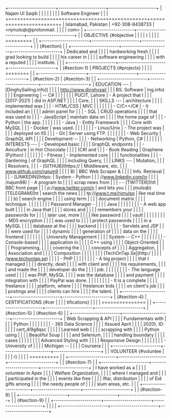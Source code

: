 +-----------------------+-----------------------+-----------------------+
| Najam Ul Saqib | | |
| | | |
| Software Engineer | | |
+=======================+=======================+=======================+
| Islamabad, Pakistan | +92-308-8438733 | <njmulsqb@protonmail. |
| | | com> |
+-----------------------+-----------------------+-----------------------+
| | OBJECTIVE {#objective | |
| | } | |
| | ========= | |
+-----------------------+-----------------------+-----------------------+
| | {#section} | |
+-----------------------+-----------------------+-----------------------+
| Dedicated and | | |
| hardworking fresh | | |
| grad looking to build | | |
| his career in | | |
| software engineering | | |
| with a reputed | | |
| institute. | | |
+-----------------------+-----------------------+-----------------------+
| {#section-1} | PROJECTS {#projects} | |
| | ======== | |
+-----------------------+-----------------------+-----------------------+
| {#section-2} | {#section-3} | |
+-----------------------+-----------------------+-----------------------+
| EDUCATION --- | [DinghySailing.info]( | |
| | http://www.dinghysail | |
| BS. Software | ing.info) | |
| Engineering | -- C\# | |
| | | |
| PUCIT, Lahore | - A project that I | |
| (2017-2021) | did in ASP.NET | |
| | Core, | |
| SKILLS --- | architecture | |
| | implemented was | |
| - HTML/CSS | MVC | |
| | | |
| - C/C++/C\# | - It included an | |
| | admin panel for | |
| - SQL | CRUD operations | |
| | that was used to | |
| - JavaScript | maintain data on | |
| | the home page of | |
| - Python | the app. | |
| | | |
| - Java | - Entity Framework | |
| | Core with MySQL | |
| - Docker | was used. | |
| | | |
| - Linux/Unix | - The project was | |
| | deployed on IIS | |
| - Git | Server using FTP. | |
| | | |
| - Web Security | GraphQL API | |
| | Development -- | |
| - Networking | Python, C\# | |
| | | |
| INTERESTS --- | - Developed basic | |
| | GraphQL endpoints | |
| - Aviculture | in Hot Chocolate | |
| | (C\#) and | |
| - Book Reading | Graphene (Python) | |
| | | |
| - Fitness | - Implemented core | |
| | functionalities | |
| - Gardening | of GraphQL | |
| | including Query, | |
| LINKS --- | Mutation, | |
| | Resolvers, | |
| - [GITHUB](https:// | Middleware, etc. | |
| www.github.com/najum9 | | |
| 8) | BBC Web Scraper & | |
| | Info. Retrieval | |
| - [LINKEDIN](https: | System - Python | |
| //www.linkedin.com/in | | |
| /najum98) | - A program to | |
| | scrap news from | |
| - - [TWITTER](htt | BBC front page | |
| p://www.twitter.com/n | and lets you | |
| jmulsqb)[TELEGRAM](ht | search the news | |
| tp://www.t.me/njmulsq | like real time | |
| b) | search engine | |
| | using term | |
| | document matrix | |
| | technique. | |
| | | |
| | Password Manager - | |
| | Java | |
| | | |
| | - A web app built | |
| | in Java that | |
| | stores and | |
| | remembers your | |
| | passwords for | |
| | later use, more | |
| | like password | |
| | vault | |
| | | |
| | - MD5 encryption | |
| | was used to | |
| | protect passwords | |
| | in a MySQL | |
| | database at the | |
| | backend | |
| | | |
| | - Servlets and JSP | |
| | were used for | |
| | dynamic | |
| | generation of | |
| | data on the | |
| | frontend | |
| | | |
| | University Management | |
| | System -- C++ | |
| | | |
| | - Console-based | |
| | application in | |
| | C++ using | |
| | Object-Oriented | |
| | Programming, | |
| | covering the | |
| | concepts of | |
| | Aggregation, | |
| | Association and | |
| | Composition | |
| | | |
| | [TechOnTap.Se](http:/ | |
| | /www.techontap.se) | |
| | - PHP | |
| | | |
| | - A big project | |
| | that I managed | |
| | directly, dealt | |
| | with client and | |
| | his requirements, | |
| | and made the | |
| | developer do the | |
| | job. | |
| | | |
| | - The language used | |
| | was PHP, MySQL | |
| | was the database | |
| | and payment | |
| | integration with | |
| | PayPal was done. | |
| | | |
| | - It is a complete | |
| | freelance | |
| | platform, where | |
| | freelancer bids | |
| | on client's job | |
| | postings and | |
| | clients can hire | |
| | the talent. | |
+-----------------------+-----------------------+-----------------------+
| {#section-4} | CERTIFICATIONS {#cer | |
| | tifications} | |
| | =============== | |
+-----------------------+-----------------------+-----------------------+
| {#section-5} | {#section-6} | |
+-----------------------+-----------------------+-----------------------+
| Web Scrapping & API | | |
| Fundamentals with | | |
| Python | | |
| | | |
| - 365 Data Science | | |
| (Issued April | | |
| 2020), ID: | | |
| cert_4l9g8qsc \| | | |
| Learned web | | |
| scrapping with | | |
| Python using | | |
| Beautiful Soup | | |
| and Selenium, | | |
| handling boundary | | |
| cases | | |
| | | |
| Advanced Styling with | | |
| Responsive Design | | |
| | | |
| - University of | | |
| Michigan -- | | |
| Coursera | | |
+-----------------------+-----------------------+-----------------------+
| | VOLUNTEER {#voluntee | |
| | r} | |
| | ========== | |
+-----------------------+-----------------------+-----------------------+
| | {#section-7} | |
+-----------------------+-----------------------+-----------------------+
| I have worked as a | | |
| volunteer in Apex | | |
| Welfare Organization, | | |
| where I managed and | | |
| participated in the | | |
| events like free | | |
| Iftar, distribution | | |
| of Eid gifts among | | |
| the needy people of | | |
| slum areas, etc. | | |
+-----------------------+-----------------------+-----------------------+
| | {#section-8} | |
+-----------------------+-----------------------+-----------------------+
| | {#section-9} | |
+-----------------------+-----------------------+-----------------------+
| | | |
+-----------------------+-----------------------+-----------------------+
